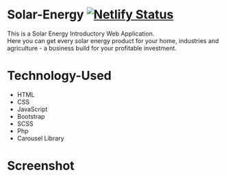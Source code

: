 # Solar-Energy [![Netlify Status](https://api.netlify.com/api/v1/badges/5bbebd4c-026d-45c1-978a-cbaa100951dc/deploy-status)](https://app.netlify.com/sites/hashuudev-solar-site/deploys)
This is a Solar Energy Introductory Web Application. <br> Here you can get every solar energy product for your home, industries and agriculture - a business build for your profitable investment.

# Technology-Used
* HTML
* CSS
* JavaScript
* Bootstrap
* SCSS
* Php
* Carousel Library

# Screenshot
